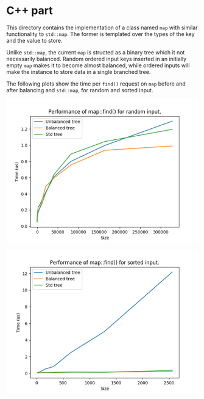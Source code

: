 # C++ part

This directory contains the implementation of a class named `map`
with similar functionality to `std::map`.
The former is templated over the types of the key and the value 
to store.

Unlike `std::map`, the current `map` is structed as a binary tree
which it not necessarily balanced. Random ordered input keys
inserted in an initially empty `map` makes it to become
almost balanced, while ordered inputs will make the instance to 
store data in a single branched tree.

The following plots show the time per `find()` request on `map`
before and after balancing and `std::map`, for random and sorted
input.


![](./analysis_very_simple/plot_random.png)

![](./analysis_very_simple/plot_sorted.png)
